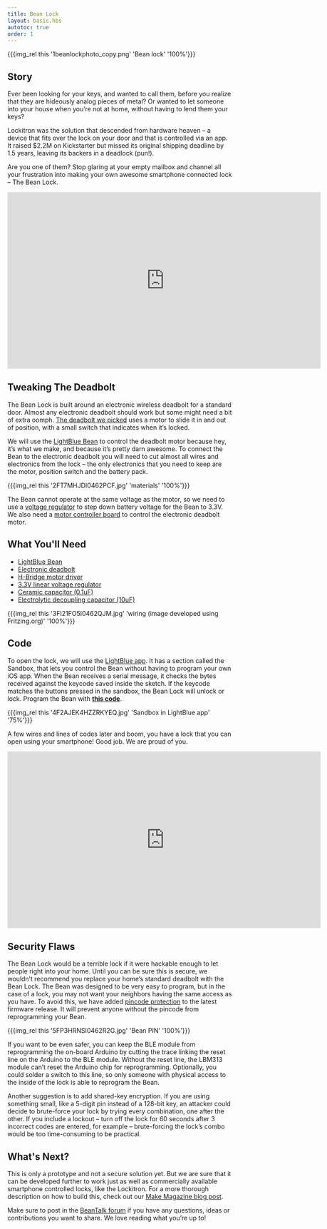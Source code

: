 ```yaml
---
title: Bean Lock
layout: basic.hbs
autotoc: true
order: 1
---
```


{{{img_rel this '1beanlockphoto_copy.png' 'Bean lock' '100%'}}}

## Story

Ever been looking for your keys, and wanted to call them, before you realize that they are hideously analog pieces of metal? Or wanted to let someone into your house when you’re not at home, without having to lend them your keys?

Lockitron was the solution that descended from hardware heaven – a device that fits over the lock on your door and that is controlled via an app. It raised $2.2M on Kickstarter but missed its original shipping deadline by 1.5 years, leaving its backers in a deadlock (pun!).

Are you one of them? Stop glaring at your empty mailbox and channel all your frustration into making your own awesome smartphone connected lock – The Bean Lock.

<div>
  <iframe width="703" height="396" src="https://player.vimeo.com/video/105260444" frameborder="0" allowfullscreen></iframe>
</div>

## Tweaking The Deadbolt

The Bean Lock is built around an electronic wireless deadbolt for a standard door. Almost any electronic deadbolt should work but some might need a bit of extra oomph. [The deadbolt we picked](http://www.amazon.com/gp/product/B000FBU2KW/ref=oh_aui_detailpage_o01_s00?ie=UTF8&psc=1) uses a motor to slide it in and out of position, with a small switch that indicates when it’s locked.

We will use the [LightBlue Bean](http://punchthrough.com/bean/) to control the deadbolt motor because hey, it’s what we make, and because it’s pretty darn awesome. To connect the Bean to the electronic deadbolt you will need to cut almost all wires and electronics from the lock – the only electronics that you need to keep are the motor, position switch and the battery pack.

{{{img_rel this '2FT7MHJDI0462PCF.jpg' 'materials' '100%'}}}

The Bean cannot operate at the same voltage as the motor, so we need to use a [voltage regulator](https://www.sparkfun.com/products/526) to step down battery voltage for the Bean to 3.3V. We also need a [motor controller board](https://www.sparkfun.com/products/9457) to control the electronic deadbolt motor.

## What You'll Need

* [LightBlue Bean](http://store.punchthrough.com/collections/all/products/bean)
* [Electronic deadbolt](http://www.amazon.com/gp/product/B000FBU2KW/ref=oh_aui_detailpage_o01_s00?ie=UTF8&psc=1)
* [H-Bridge motor driver](http://www.sparkfun.com/products/9457)
* [3.3V linear voltage regulator](http://www.sparkfun.com/products/526)
* [	Ceramic capacitor (0.1uF)](http://www.sparkfun.com/products/8375)
* [Electrolytic decoupling capacitor (10uF)](http://www.sparkfun.com/products/523)

{{{img_rel this '3FI21FO5I0462QJM.jpg' 'wiring (image developed using Fritzing.org)' '100%'}}}

## Code

To open the lock, we will use the [LightBlue app](https://itunes.apple.com/us/app/lightblue-bluetooth-low-energy/id557428110?mt=8). It has a section called the Sandbox, that lets you control the Bean without having to program your own iOS app. When the Bean receives a serial message, it checks the bytes received against the keycode saved inside the sketch. If the keycode matches the buttons pressed in the sandbox, the Bean Lock will unlock or lock. Program the Bean with **[this code](https://github.com/PunchThrough/Bean-LightBlueLatch)**.

{{{img_rel this '4F2AJEK4HZZRKYEQ.jpg' 'Sandbox in LightBlue app' '75%'}}}

A few wires and lines of codes later and boom, you have a lock that you can open using your smartphone! Good job. We are proud of you. 

<div>
  <iframe width="703" height="396" src="https://player.vimeo.com/video/105260443" frameborder="0" allowfullscreen></iframe>
</div>

## Security Flaws

The Bean Lock would be a terrible lock if it were hackable enough to let people right into your home. Until you can be sure this is secure, we wouldn’t recommend you replace your home’s standard deadbolt with the Bean Lock. The Bean was designed to be very easy to program, but in the case of a lock, you may not want your neighbors having the same access as you have. To avoid this, we have added [pincode protection](http://punchthrough.com/bean/protect-your-bean-with-authentication) to the latest firmware release. It will prevent anyone without the pincode from reprogramming your Bean.

{{{img_rel this '5FP3HRNSI0462R2G.jpg' 'Bean PIN' '100%'}}}

If you want to be even safer, you can keep the BLE module from reprogramming the on-board Arduino by cutting the trace linking the reset line on the Arduino to the BLE module. Without the reset line, the LBM313 module can’t reset the Arduino chip for reprogramming. Optionally, you could solder a switch to this line, so only someone with physical access to the inside of the lock is able to reprogram the Bean.

Another suggestion is to add shared-key encryption. If you are using something small, like a 5-digit pin instead of a 128-bit key, an attacker could decide to brute-force your lock by trying every combination, one after the other. If you include a lockout – turn off the lock for 60 seconds after 3 incorrect codes are entered, for example – brute-forcing the lock’s combo would be too time-consuming to be practical.

## What's Next?

This is only a prototype and not a secure solution yet. But we are sure that it can be developed further to work just as well as commercially available smartphone controlled locks, like the Lockitron. For a more thorough description on how to build this, check out our [Make Magazine blog post](http://wp.me/p22K2I-1ReD).

Make sure to post in the [BeanTalk forum](http://beantalk.punchthrough.com/) if you have any questions, ideas or contributions you want to share. We love reading what you’re up to!